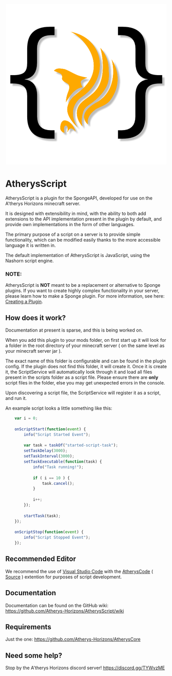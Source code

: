 <p align="center"><img src="AtherysScript.png"></img></p>

# AtherysScript

AtherysScript is a plugin for the SpongeAPI, developed for use on the
A'therys Horizons minecraft server.

It is designed with extensibility in mind, with the ability to both add
extensions to the API implementation present in the plugin by default,
and provide own implementations in the form of other languages.

The primary purpose of a script on a server is to provide simple
functionality, which can be modified easily thanks to the more
accessible language it is written in.

The default implementation of AtherysScript is JavaScript, using the
Nashorn script engine.

### NOTE:

AtherysScript is **NOT** meant to be a replacement or alternative to
Sponge plugins. If you want to create highly complex functionality in
your server, please learn how to make a Sponge plugin. For more
information, see here:
[Creating a Plugin](https://docs.spongepowered.org/stable/en/plugin/index.html).

## How does it work?

Documentation at present is sparse, and this is being worked on.

When you add this plugin to your mods folder, on first start up it will
look for a folder in the root directory of your minecraft server
( on the same level as your minecraft server jar ).

The exact name of this folder is configurable and can be found in the
plugin config. If the plugin does not find this folder, it will create it.
Once it is create it, the ScriptService will automatically look through it
and load all files present in the scripts folder as a script file.
Please ensure there are **only** script files in the folder, else you
may get unexpected errors in the console.

Upon discovering a script file, the ScriptService will register it as
a script, and run it.

An example script looks a little something like this:

```javascript
    var i = 0;

    onScriptStart(function(event) {
        info("Script Started Event");

        var task = taskOf("started-script-task");
        setTaskDelay(3000);
        setTaskInterval(3000);
        setTaskExecutable(function(task) {
            info("Task running!");

            if ( i == 10 ) {
                task.cancel();
            }

            i++;
        });

        startTask(task);
    });

    onScriptStop(function(event) {
        info("Script Stopped Event");
    });
```

## Recommended Editor

We recommend the use of [Visual Studio Code](https://code.visualstudio.com/) with the [AtherysCode](https://marketplace.visualstudio.com/items?itemName=AtherysHorizons.atheryscode) ( [Source](https://github.com/Atherys-Horizons/AtherysCode) ) extention for purposes of script development.

## Documentation

Documentation can be found on the GitHub wiki: https://github.com/Atherys-Horizons/AtherysScript/wiki

## Requirements

Just the one: https://github.com/Atherys-Horizons/AtherysCore

## Need some help?

Stop by the A'therys Horizons discord server! https://discord.gg/TYWvzME
